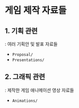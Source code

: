 # 게임 제작 자료들 
## 1. 기획 관련
: 여러 기획안 및 발표 자료들
* `Proposal/`
* `Presentations/`

## 2. 그래픽 관련
: 제작한 게임 애니메이션 영상 자료들
* `Animations/`
